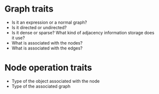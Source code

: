 # Graph traits
* Is it an expression or a normal graph?
* Is it directed or undirected?
* Is it dense or sparse? What kind of adjacency information storage does it use?
* What is associated with the nodes?
* What is associated with the edges?
# Node operation traits
* Type of the object associated with the node
* Type of the associated graph

